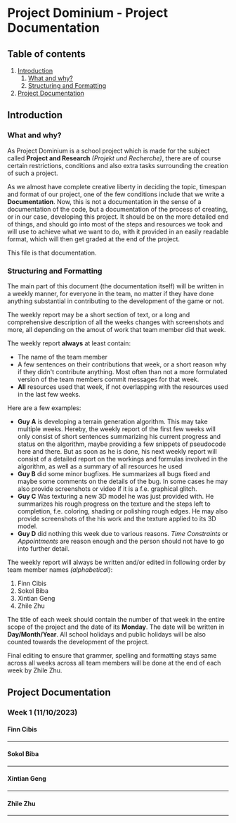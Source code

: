 # Project Dominium - Project Documentation

## Table of contents

1. [Introduction](#introduction)
    1. [What and why?](#what-and-why)
    2. [Structuring and Formatting](#structuring-and-formatting)
2. [Project Documentation](#project-documentation)

## Introduction

### What and why?

As Project Dominium is a school project which is made for the subject called **Project and Research** *(Projekt und Recherche)*, there are of course certain restrictions, conditions and also extra tasks surrounding the creation of such a project.

As we almost have complete creative liberty in deciding the topic, timespan and format of our project, one of the few conditions include that we write a **Documentation**. Now, this is not a documentation in the sense of a documentation of the code, but a documentation of the process of creating, or in our case, developing this project. It should be on the more detailed end of things, and should go into most of the steps and resources we took and will use to achieve what we want to do, with it provided in an easily readable format, which will then get graded at the end of the project.

This file is that documentation.

### Structuring and Formatting

The main part of this document (the documentation itself) will be written in a weekly manner, for everyone in the team, no matter if they have done anything substantial in contributing to the development of the game or not.

The weekly report may be a short section of text, or a long and comprehensive description of all the weeks changes with screenshots and more, all depending on the amout of work that team member did that week.

The weekly report **always** at least contain:

- The name of the team member
- A few sentences on their contributions that week, or a short reason why if they didn't contribute anything. Most often than not a more formulated version of the team members commit messages for that week.
- **All** resources used that week, if not overlapping with the resources used in the last few weeks.

Here are a few examples:

- **Guy A** is developing a terrain generation algorithm. This may take multiple weeks. Hereby, the weekly report of the first few weeks will only consist of short sentences summarizing his current progress and status on the algorithm, maybe providing a few snippets of pseudocode here and there. But as soon as he is done, his next weekly report will consist of a detailed report on the workings and formulas involved in the algorithm, as well as a summary of all resources he used
- **Guy B** did some minor bugfixes. He summarizes all bugs fixed and maybe some comments on the details of the bug. In some cases he may also provide screenshots or video if it is a f.e. graphical glitch.
- **Guy C** Was texturing a new 3D model he was just provided with. He summarizes his rough progress on the texture and the steps left to completion, f.e. coloring, shading or polishing rough edges. He may also provide screenshots of the his work and the texture applied to its 3D model.
- **Guy D** did nothing this week due to various reasons. *Time Constraints* or *Appointments* are reason enough and the person should not have to go into further detail.

The weekly report will always be written and/or edited in following order by team member names *(alphabetical)*:

1. Finn Cibis
2. Sokol Biba
3. Xintian Geng
4. Zhile Zhu

The title of each week should contain the number of that week in the entire scope of the project and the date of its **Monday**. The date will be written in **Day/Month/Year**. All school holidays and public holidays will be also counted towards the development of the project.

Final editing to ensure that grammer, spelling and formatting stays same across all weeks across all team members will be done at the end of each week by Zhile Zhu.

## Project Documentation

### Week 1 (11/10/2023)

#### Finn Cibis

[//]: # (Text goes between seperator and name)

---

#### Sokol Biba

[//]: # (Text goes between seperator and name)

---

#### Xintian Geng

[//]: # (Text goes between seperator and name)

---

#### Zhile Zhu

[//]: # (Text goes between seperator and name)

---
